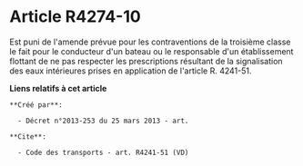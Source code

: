 # Article R4274-10

Est puni de l'amende prévue pour les contraventions de la troisième classe le fait pour le conducteur d'un bateau ou le
responsable d'un établissement flottant de ne pas respecter les prescriptions résultant de la signalisation des eaux
intérieures prises en application de l'article R. 4241-51.

**Liens relatifs à cet article**

	**Créé par**:

	  - Décret n°2013-253 du 25 mars 2013 - art.

	**Cite**:

	  - Code des transports - art. R4241-51 (VD)
